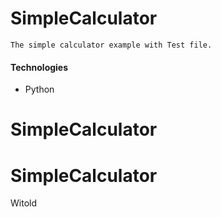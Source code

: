# SimpleCalculator
	The simple calculator example with Test file.
  
#### Technologies
* Python

# SimpleCalculator

# SimpleCalculator
  Witold
